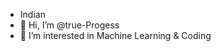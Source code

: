 - Indian
- 👋 Hi, I’m @true-Progess
- 👀 I’m interested in Machine Learning & Coding
<!---
true-Progess/true-Progess is a ✨ special ✨ repository because its `README.md` (this file) appears on your GitHub profile.
You can click the Preview link to take a look at your changes.
--->
